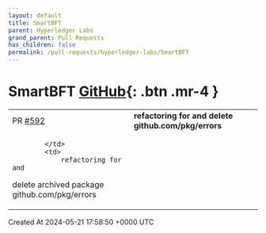 ```yaml
---
layout: default
title: SmartBFT
parent: Hyperledger Labs
grand_parent: Pull Requests
has_children: false
permalink: /pull-requests/hyperledger-labs/SmartBFT
---
```


# SmartBFT <span class="fs-3 right-align">[GitHub](https://github.com/hyperledger-labs/SmartBFT){: .btn .mr-4 }</span>


<div>
    <table>
        <tr>
            <td>
                PR <a href="https://github.com/hyperledger-labs/SmartBFT/pull/592" class=".btn">#592</a>
            </td>
            <td>
                <b>
                    refactoring for and delete github.com/pkg/errors
                </b>
            </td>
        </tr>
        <tr>
            <td>
                
            </td>
            <td>
                refactoring for and 
delete archived package github.com/pkg/errors
            </td>
        </tr>
    </table>
    <div class="right-align">
        Created At 2024-05-21 17:58:50 +0000 UTC
    </div>
</div>

